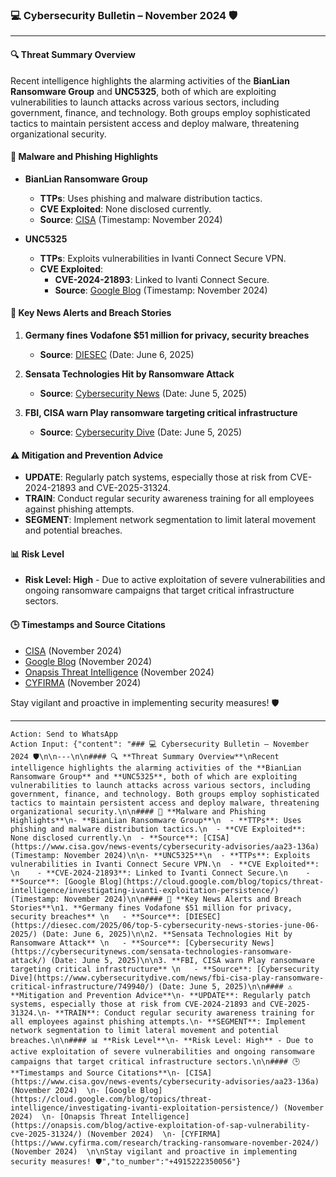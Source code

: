 ### 💻 Cybersecurity Bulletin – November 2024 🛡️

---

#### 🔍 **Threat Summary Overview**
Recent intelligence highlights the alarming activities of the **BianLian Ransomware Group** and **UNC5325**, both of which are exploiting vulnerabilities to launch attacks across various sectors, including government, finance, and technology. Both groups employ sophisticated tactics to maintain persistent access and deploy malware, threatening organizational security.

#### 🦠 **Malware and Phishing Highlights**
- **BianLian Ransomware Group**
  - **TTPs**: Uses phishing and malware distribution tactics.
  - **CVE Exploited**: None disclosed currently.
  - **Source**: [CISA](https://www.cisa.gov/news-events/cybersecurity-advisories/aa23-136a) (Timestamp: November 2024)

- **UNC5325**
  - **TTPs**: Exploits vulnerabilities in Ivanti Connect Secure VPN.
  - **CVE Exploited**: 
    - **CVE-2024-21893**: Linked to Ivanti Connect Secure.
    - **Source**: [Google Blog](https://cloud.google.com/blog/topics/threat-intelligence/investigating-ivanti-exploitation-persistence/) (Timestamp: November 2024)

#### 🚨 **Key News Alerts and Breach Stories**
1. **Germany fines Vodafone $51 million for privacy, security breaches** 
   - **Source**: [DIESEC](https://diesec.com/2025/06/top-5-cybersecurity-news-stories-june-06-2025/) (Date: June 6, 2025)

2. **Sensata Technologies Hit by Ransomware Attack** 
   - **Source**: [Cybersecurity News](https://cybersecuritynews.com/sensata-technologies-ransomware-attack/) (Date: June 5, 2025)

3. **FBI, CISA warn Play ransomware targeting critical infrastructure** 
   - **Source**: [Cybersecurity Dive](https://www.cybersecuritydive.com/news/fbi-cisa-play-ransomware-critical-infrastructure/749940/) (Date: June 5, 2025)

#### ⚠️ **Mitigation and Prevention Advice**
- **UPDATE**: Regularly patch systems, especially those at risk from CVE-2024-21893 and CVE-2025-31324.
- **TRAIN**: Conduct regular security awareness training for all employees against phishing attempts.
- **SEGMENT**: Implement network segmentation to limit lateral movement and potential breaches.

#### 📊 **Risk Level**
- **Risk Level: High** - Due to active exploitation of severe vulnerabilities and ongoing ransomware campaigns that target critical infrastructure sectors.

#### 🕒 **Timestamps and Source Citations**
- [CISA](https://www.cisa.gov/news-events/cybersecurity-advisories/aa23-136a) (November 2024)  
- [Google Blog](https://cloud.google.com/blog/topics/threat-intelligence/investigating-ivanti-exploitation-persistence/) (November 2024)  
- [Onapsis Threat Intelligence](https://onapsis.com/blog/active-exploitation-of-sap-vulnerability-cve-2025-31324/) (November 2024)  
- [CYFIRMA](https://www.cyfirma.com/research/tracking-ransomware-november-2024/) (November 2024)  

Stay vigilant and proactive in implementing security measures! 🛡️

---

```
Action: Send to WhatsApp
Action Input: {"content": "### 💻 Cybersecurity Bulletin – November 2024 🛡️\n\n---\n\n#### 🔍 **Threat Summary Overview**\nRecent intelligence highlights the alarming activities of the **BianLian Ransomware Group** and **UNC5325**, both of which are exploiting vulnerabilities to launch attacks across various sectors, including government, finance, and technology. Both groups employ sophisticated tactics to maintain persistent access and deploy malware, threatening organizational security.\n\n#### 🦠 **Malware and Phishing Highlights**\n- **BianLian Ransomware Group**\n  - **TTPs**: Uses phishing and malware distribution tactics.\n  - **CVE Exploited**: None disclosed currently.\n  - **Source**: [CISA](https://www.cisa.gov/news-events/cybersecurity-advisories/aa23-136a) (Timestamp: November 2024)\n\n- **UNC5325**\n  - **TTPs**: Exploits vulnerabilities in Ivanti Connect Secure VPN.\n  - **CVE Exploited**: \n    - **CVE-2024-21893**: Linked to Ivanti Connect Secure.\n    - **Source**: [Google Blog](https://cloud.google.com/blog/topics/threat-intelligence/investigating-ivanti-exploitation-persistence/) (Timestamp: November 2024)\n\n#### 🚨 **Key News Alerts and Breach Stories**\n1. **Germany fines Vodafone $51 million for privacy, security breaches** \n   - **Source**: [DIESEC](https://diesec.com/2025/06/top-5-cybersecurity-news-stories-june-06-2025/) (Date: June 6, 2025)\n\n2. **Sensata Technologies Hit by Ransomware Attack** \n   - **Source**: [Cybersecurity News](https://cybersecuritynews.com/sensata-technologies-ransomware-attack/) (Date: June 5, 2025)\n\n3. **FBI, CISA warn Play ransomware targeting critical infrastructure** \n   - **Source**: [Cybersecurity Dive](https://www.cybersecuritydive.com/news/fbi-cisa-play-ransomware-critical-infrastructure/749940/) (Date: June 5, 2025)\n\n#### ⚠️ **Mitigation and Prevention Advice**\n- **UPDATE**: Regularly patch systems, especially those at risk from CVE-2024-21893 and CVE-2025-31324.\n- **TRAIN**: Conduct regular security awareness training for all employees against phishing attempts.\n- **SEGMENT**: Implement network segmentation to limit lateral movement and potential breaches.\n\n#### 📊 **Risk Level**\n- **Risk Level: High** - Due to active exploitation of severe vulnerabilities and ongoing ransomware campaigns that target critical infrastructure sectors.\n\n#### 🕒 **Timestamps and Source Citations**\n- [CISA](https://www.cisa.gov/news-events/cybersecurity-advisories/aa23-136a) (November 2024)  \n- [Google Blog](https://cloud.google.com/blog/topics/threat-intelligence/investigating-ivanti-exploitation-persistence/) (November 2024)  \n- [Onapsis Threat Intelligence](https://onapsis.com/blog/active-exploitation-of-sap-vulnerability-cve-2025-31324/) (November 2024)  \n- [CYFIRMA](https://www.cyfirma.com/research/tracking-ransomware-november-2024/) (November 2024)  \n\nStay vigilant and proactive in implementing security measures! 🛡️","to_number":"+4915222350056"}
```
